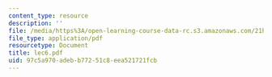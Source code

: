 ```yaml
---
content_type: resource
description: ''
file: /media/https%3A/open-learning-course-data-rc.s3.amazonaws.com/21h-580-from-the-silk-road-to-the-great-game-china-russia-and-central-eurasia-fall-2003/97c5a970adebb77251c8eea521721fcb_lec6.pdf
file_type: application/pdf
resourcetype: Document
title: lec6.pdf
uid: 97c5a970-adeb-b772-51c8-eea521721fcb
---
```

